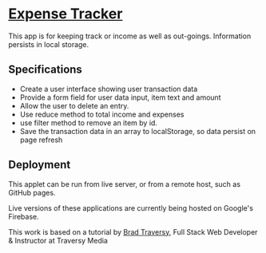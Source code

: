 # [Expense Tracker](https://expense-tracker-884d7.firebaseapp.com/)

This app is for keeping track or income as well as out-goings.  Information persists in local storage.

## Specifications

* Create a user interface showing user transaction data
* Provide a form field for user data input, item text and amount
* Allow the user to delete an entry.
* Use reduce method to total income and expenses
* use filter method to remove an item by id.
* Save the transaction data in an array to localStorage, so data persist on page refresh

## Deployment

This applet can be run from live server, or from a remote host, such as GitHub pages.

Live versions of these applications are currently being hosted on Google's Firebase.

This work is based on a tutorial by [Brad Traversy](https://www.udemy.com/user/brad-traversy/), Full Stack Web Developer & Instructor at Traversy Media
